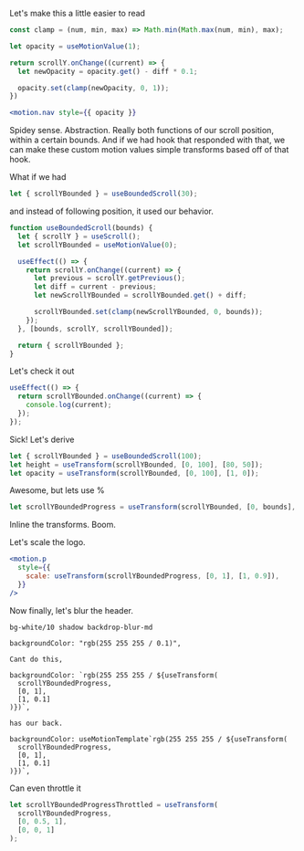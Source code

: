 Let's make this a little easier to read

```js
const clamp = (num, min, max) => Math.min(Math.max(num, min), max);
```

```jsx
let opacity = useMotionValue(1);

return scrollY.onChange((current) => {
  let newOpacity = opacity.get() - diff * 0.1;

  opacity.set(clamp(newOpacity, 0, 1));
})

<motion.nav style={{ opacity }}
```

Spidey sense. Abstraction. Really both functions of our scroll position, within a certain bounds. And if we had hook that responded with that, we can make these custom motion values simple transforms based off of that hook.

What if we had

```js
let { scrollYBounded } = useBoundedScroll(30);
```

and instead of following position, it used our behavior.

```js
function useBoundedScroll(bounds) {
  let { scrollY } = useScroll();
  let scrollYBounded = useMotionValue(0);

  useEffect(() => {
    return scrollY.onChange((current) => {
      let previous = scrollY.getPrevious();
      let diff = current - previous;
      let newScrollYBounded = scrollYBounded.get() + diff;

      scrollYBounded.set(clamp(newScrollYBounded, 0, bounds));
    });
  }, [bounds, scrollY, scrollYBounded]);

  return { scrollYBounded };
}
```

Let's check it out

```js
useEffect(() => {
  return scrollYBounded.onChange((current) => {
    console.log(current);
  });
});
```

Sick! Let's derive

```js
let { scrollYBounded } = useBoundedScroll(100);
let height = useTransform(scrollYBounded, [0, 100], [80, 50]);
let opacity = useTransform(scrollYBounded, [0, 100], [1, 0]);
```

Awesome, but lets use %

```js
let scrollYBoundedProgress = useTransform(scrollYBounded, [0, bounds], [0, 1]);
```

Inline the transforms. Boom.

Let's scale the logo.

```jsx
<motion.p
  style={{
    scale: useTransform(scrollYBoundedProgress, [0, 1], [1, 0.9]),
  }}
/>
```

Now finally, let's blur the header.

```
bg-white/10 shadow backdrop-blur-md

backgroundColor: "rgb(255 255 255 / 0.1)",

Cant do this,

backgroundColor: `rgb(255 255 255 / ${useTransform(
  scrollYBoundedProgress,
  [0, 1],
  [1, 0.1]
)})`,

has our back.

backgroundColor: useMotionTemplate`rgb(255 255 255 / ${useTransform(
  scrollYBoundedProgress,
  [0, 1],
  [1, 0.1]
)})`,
```

Can even throttle it

```jsx
let scrollYBoundedProgressThrottled = useTransform(
  scrollYBoundedProgress,
  [0, 0.5, 1],
  [0, 0, 1]
);
```
